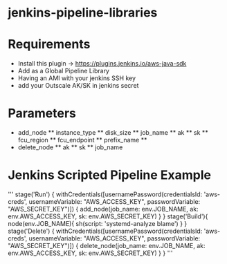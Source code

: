 # jenkins-pipeline-libraries

# Requirements

* Install this plugin -> https://plugins.jenkins.io/aws-java-sdk
* Add as a Global Pipeline Library
* Having an AMI with your jenkins SSH key
* add your Outscale AK/SK in jenkins secret


# Parameters

* add_node
** instance_type
** disk_size
** job_name
** ak
** sk
** fcu_region
** fcu_endpoint
** prefix_name
** 
* delete_node
** ak
** sk
** job_name

# Jenkins Scripted Pipeline Example

'''
stage('Run') {
    withCredentials([usernamePassword(credentialsId: 'aws-creds', usernameVariable: "AWS_ACCESS_KEY", passwordVariable: "AWS_SECRET_KEY")]) {
        add_node(job_name: env.JOB_NAME, ak: env.AWS_ACCESS_KEY, sk: env.AWS_SECRET_KEY)
    }
}
stage('Build'){
    node(env.JOB_NAME){
        sh(script: 'systemd-analyze blame')
    }
}
stage('Delete') {
    withCredentials([usernamePassword(credentialsId: 'aws-creds', usernameVariable: "AWS_ACCESS_KEY", passwordVariable: "AWS_SECRET_KEY")]) {
        delete_node(job_name: env.JOB_NAME, ak: env.AWS_ACCESS_KEY, sk: env.AWS_SECRET_KEY)
    }
}
'''
